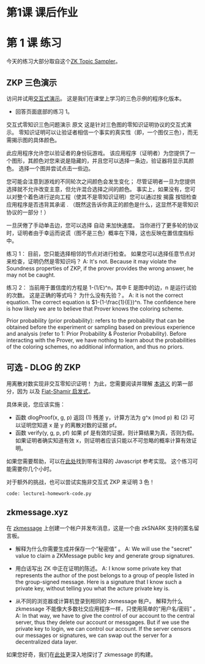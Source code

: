 # 第1课 课后作业

# 第 1 课 练习

今天的练习大部分取自这个[ZK Topic Sampler](https://learn.0xparc.org/materials/circom/prereq-materials/topic-sampler/)。

## ZKP 三色演示

访问并试用[交互式演示](https://zkshanghai.xyz/interactive/graph.html )。 这是我们在课堂上学习的三色示例的程序化版本。

- 回答页面底部的练习 1。

交互式零知识三色问题演示 原文
这是针对三色图的零知识证明协议的交互式演示。 零知识证明可以让验证者相信一个事实的真实性（即，一个图仅三色），而无需揭示图的具体颜色。

此应用程序允许您以验证者的身份玩游戏。 该应用程序（证明者）为您提供了一个图形，其颜色对您来说是隐藏的，并且您可以选择一条边，验证器将显示其颜色。 选择一个图并尝试点击一些边。

您可能会注意到游戏的不同轮次之间颜色会发生变化； 尽管证明者一旦为您提供选择就不允许改变主意，但允许混合选择之间的颜色。 事实上，如果没有，您可以对整个着色进行逆向工程（使其不是零知识证明）您可以通过按 揭露 按钮检查应用程序是否违背其承诺 . （既然这告诉你真正的颜色是什么，这显然不是零知识协议的一部分！）

一旦厌倦了手动单击边，您可以选择 自动 来加快速度。 当你进行了更多轮的协议时，证明者由于幸运而说谎（图不是三色）概率在下降，这也反映在置信度指标中。

练习 1： 目前，您只能选择相邻的节点对进行检查。 如果您可以选择任意节点对来检查，证明仍然是零知识吗？
A: It's not. Because it may violate the Soundness properties of ZKP, if the prover provides the wrong answer, he may not be caught.


练习 2： 当前用于置信度的方程是 1-(1/E)^n，其中 E 是图中的边，n 是运行试验的次数。 这是正确的等式吗？ 为什么没有先验？。
A: it is not the correct equation. The correct equation is $1-(1-\frac{1}{E})^n. The confidence here is how likely we are to believe that Prover knows the coloring scheme.

Prior probability (prior probability): refers to the probability that can be obtained before the experiment or sampling based on previous experience and analysis (refer to <Basic Series> 1: Prior Probability & Posterior Probability). Before interacting with the Prover, we have nothing to learn about the probabilities of the coloring schemes, no additional information, and thus no priors.

## 可选 - DLOG 的 ZKP

用离散对数实现非交互零知识证明！ 为此，您需要阅读并理解 [本讲义](https://people.eecs.berkeley.edu/~jfc/cs174/lecs/lec24/lec24.pdf) 的第一部分，因为 以及 [Fiat-Shamir 启发式](https://en.wikipedia.org/wiki/Fiat%E2%80%93Shamir_heuristic)。

具体来说，您应该实施：

- 函数 dlogProof(x, g, p) 返回 (1) 残差 y，计算方法为 g^x (mod p) 和 (2) 可以证明您知道 x 是 y 的离散对数的证据 pf。
- 函数 verify(y, g, p, pf) 如果 pf 是有效的证据，则计算结果为真，否则为假。如果证明者确实知道有效 x，则证明者应该只能以不可忽略的概率计算有效证明。

如果您需要帮助，可以在[此处](https://github.com/gubsheep/zk-beginner)找到带有注释的 Javascript 参考实现。 这个练习可能需要你几个小时。

对于额外的挑战，也可以尝试实施非交互式 ZKP 来证明 3 色！

```
code: lecture1-homework-code.py
```

## zkmessage.xyz

在 [zkmessage](https://zkmessage.xyz) 上创建一个帐户并发布消息，这是一个由 zkSNARK 支持的匿名留言板。
- 解释为什么你需要生成并保存一个“秘密值” 。
A: We will use the "secret" value to claim a ZKMessage public key and generate group signatures.


- 用白话写出 ZK 中正在证明的陈述。
A: I know some private key that represents the author of the post belongs to a group of people listed in the group-signed message. Here is a signature that I know such a private key, without telling you what the acture private key is.

- 从不同的浏览器或计算机登录到相同的 zkmessage 帐户。 解释为什么 zkmessage 不能像大多数社交应用程序一样，只使用简单的“用户名/密码” 。
A: In that way, we have to give the control of our account to the central server, thus they delete our account or messgages. But if we use the private key to login, we can control our account. If the server censors our messages or signatures, we can swap out the server for a decentralized data layer.

如果您好奇，我们在[此处](https://0xparc.org/blog/zk-group-sigs)更深入地探讨了 zkmessage 的构建。
